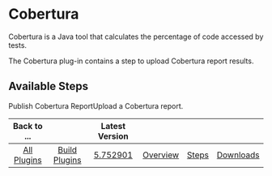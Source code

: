 
Cobertura
=========


Cobertura is a Java tool that calculates the percentage of code accessed by tests. 


The Cobertura plug-in contains a 
step to upload Cobertura report results.



Available Steps
---------------


Publish Cobertura ReportUpload a Cobertura
 report.





|Back to ...||Latest Version||||
| :---: | :---: | :---: | :---: | :---: | :---: |
|[All Plugins](../../index.md)|[Build Plugins](../README.md)|[5.752901](https://raw.githubusercontent.com/UrbanCode/IBM-UCB-PLUGINS/main/files/Cobertura/cobertura-5.752901.zip)|[Overview](overview.md)|[Steps](steps.md)|[Downloads](downloads.md)|
